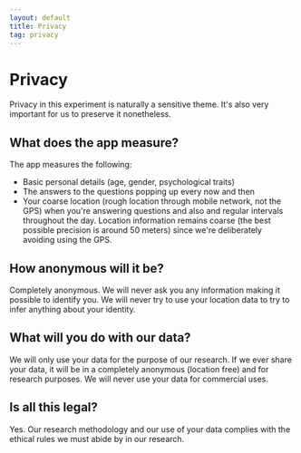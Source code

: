 ```yaml
---
layout: default
title: Privacy
tag: privacy
---
```


# Privacy

Privacy in this experiment is naturally a sensitive theme. It's also very important for us to preserve it nonetheless.

## What does the app measure?

The app measures the following:

* Basic personal details (age, gender, psychological traits)
* The answers to the questions popping up every now and then
* Your coarse location (rough location through mobile network, not the GPS) when you're answering questions and also and regular intervals throughout the day. Location information remains coarse (the best possible precision is around 50 meters) since we're deliberately avoiding using the GPS.

## How anonymous will it be?

Completely anonymous. We will never ask you any information making it possible to identify you. We will never try to use your location data to try to infer anything about your identity.

## What will you do with our data?

We will only use your data for the purpose of our research. If we ever share your data, it will be in a completely anonymous (location free) and for research purposes. We will never use your data for commercial uses.

## Is all this legal?

Yes. Our research methodology and our use of your data complies with the ethical rules we must abide by in our research.
